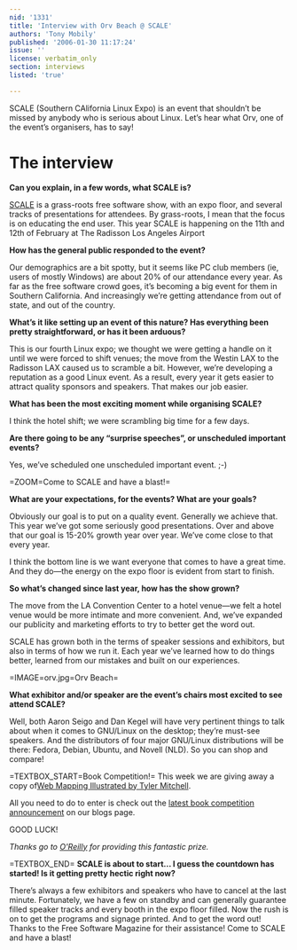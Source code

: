 ```yaml
---
nid: '1331'
title: 'Interview with Orv Beach @ SCALE'
authors: 'Tony Mobily'
published: '2006-01-30 11:17:24'
issue: ''
license: verbatim_only
section: interviews
listed: 'true'

---
```

SCALE (Southern CAlifornia Linux Expo) is an event that shouldn’t be missed by anybody who is serious about Linux. Let’s hear what Orv, one of the event’s organisers, has to say!


# The interview

**Can you explain, in a few words, what SCALE is?**

[SCALE](http://www.socallinuxexpo.org/) is a grass-roots free software show, with an expo floor, and several tracks of presentations for attendees. By grass-roots, I mean that the focus is on educating the end user. This year SCALE is happening on the 11th and 12th of February at The Radisson Los Angeles Airport

**How has the general public responded to the event?**

Our demographics are a bit spotty, but it seems like PC club members (ie, users of mostly Windows) are about 20% of our attendance every year. As far as the free software crowd goes, it’s becoming a big event for them in Southern California. And increasingly we’re getting attendance from out of state, and out of the country.

**What’s it like setting up an event of this nature? Has everything been pretty straightforward, or has it been arduous?**

This is our fourth Linux expo; we thought we were getting a handle on it until we were forced to shift venues; the move from the Westin LAX to the Radisson LAX caused us to scramble a bit. However, we’re developing a reputation as a good Linux event. As a result, every year it gets easier to attract quality sponsors and speakers. That makes our job easier.

**What has been the most exciting moment while organising SCALE?**

I think the hotel shift; we were scrambling big time for a few days.

**Are there going to be any “surprise speeches”, or unscheduled important events?**

Yes, we’ve scheduled one unscheduled important event. ;-)


=ZOOM=Come to SCALE and have a blast!=

**What are your expectations, for the events? What are your goals?**

Obviously our goal is to put on a quality event. Generally we achieve that. This year we’ve got some seriously good presentations. Over and above that our goal is 15-20% growth year over year. We’ve come close to that every year.

I think the bottom line is we want everyone that comes to have a great time. And they do—the energy on the expo floor is evident from start to finish.

**So what’s changed since last year, how has the show grown?**

The move from the LA Convention Center to a hotel venue—we felt a hotel venue would be more intimate and more convenient. And, we’ve expanded our publicity and marketing efforts to try to better get the word out.

SCALE has grown both in the terms of speaker sessions and exhibitors, but also in terms of how we run it. Each year we’ve learned how to do things better, learned from our mistakes and built on our experiences.


=IMAGE=orv.jpg=Orv Beach=

**What exhibitor and/or speaker are the event’s chairs most excited to see attend SCALE?**

Well, both Aaron Seigo and Dan Kegel will have very pertinent things to talk about when it comes to GNU/Linux on the desktop; they’re must-see speakers. And the distributors of four major GNU/Linux distributions will be there: Fedora, Debian, Ubuntu, and Novell (NLD). So you can shop and compare!

=TEXTBOX_START=Book Competition!=
This week we are giving away a copy of[Web Mapping Illustrated by Tyler Mitchell](http://www.freesoftwaremagazine.com/reviews/book_review_web_mapping).

All you need to do to enter is check out the [latest book competition announcement](http://blog.freesoftwaremagazine.com/users/announcements) on our blogs page.

GOOD LUCK!

_Thanks go to _[O'Reilly](http://www.oreilly.com/)_ for providing this fantastic prize._


=TEXTBOX_END=
**SCALE is about to start... I guess the countdown has started! Is it getting pretty hectic right now?**

There’s always a few exhibitors and speakers who have to cancel at the last minute. Fortunately, we have a few on standby and can generally guarantee filled speaker tracks and every booth in the expo floor filled. Now the rush is on to get the programs and signage printed. And to get the word out! Thanks to the Free Software Magazine for their assistance! Come to SCALE and have a blast!

